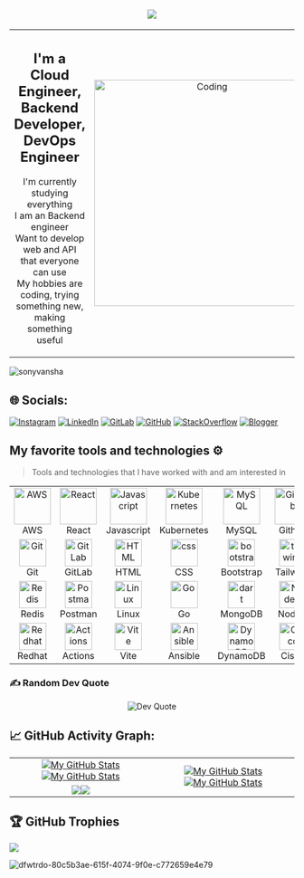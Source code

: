 <!-- https://rahuldkjain.github.io/gh-profile-readme-generator/ -->

<!-- Teks Berjalan -->
<h1 align="center">
    <img
        src="https://readme-typing-svg.herokuapp.com/?font=Righteous&size=35&center=true&vCenter=true&width=500&height=70&duration=4000&lines=Hi+There!+👋;+I'm+Sony+Vansha😊;" />
</h1>


<table style="width: 100%; border-collapse: collapse; text-align: center;">
  <tr>
    <td style="width: 50%; vertical-align: middle;">
      <h2>I'm a Cloud Engineer, Backend Developer, DevOps Engineer</h2>
      <ul style="list-style-type: none; padding: 0;">
        <li>I'm currently studying everything</li>
        <li>I am an Backend engineer</li>
        <li>Want to develop web and API that everyone can use</li>
        <li>My hobbies are coding, trying something new, making something useful</li>
      </ul>
    </td>
    <td style="width: 50%; vertical-align: middle;">
      <img alt="Coding" width="400" src="https://indoanalytica.com/static/images/data-science-5.gif">
    </td>
  </tr>
</table>

<!--
## I'm a Cloud Engineer, Backend Developer, DevOps Engineer <a href="https://github.com/sponsors/M0nica"><img align="right" width="300" src="https://indoanalytica.com/static/images/data-science-5.gif?raw=true"></a>

- Learning in public on <a href="https://www.twitch.tv/blacktechdiva">Twitch</a> or <a href="https://www.monica.dev">monica.dev</a> 📹 ✍🏾
- Tinkering with interactions on <a href="https://codepen.io/m0nica"> Codepen</a> 🏓
- Sharing updates on <a href="https://www.linkedin.com/in/monicampowell/">LinkedIn</a> 💼
<br>
-->

<!-- Stats views -->
<p align="left"> <img src="https://komarev.com/ghpvc/?username=sonyvansha&label=Profile%20views&color=0e75b6&style=flat" alt="sonyvansha" /> </p> 

<!-- Sosial Media -->
## 🌐 Socials:
[![Instagram](https://img.shields.io/badge/Instagram-%23E4405F.svg?logo=Instagram&logoColor=white)](https://instagram.com/sonyvansha)
[![LinkedIn](https://img.shields.io/badge/LinkedIn-%230077B5.svg?logo=linkedin&logoColor=white)](https://linkedin.com/in/irvan-sony-afandi) 
[![GitLab](https://img.shields.io/badge/GitLab-330F63?logo=gitlab&logoColor=white)](https://gitlab.com/SonyVansha) 
[![GitHub](https://img.shields.io/badge/GitHub-100000?logo=github&logoColor=white)](https://github.com/SonyVansha) 
[![StackOverflow](https://img.shields.io/badge/Stack_Overflow-FE7A16?logo=stack-overflow&logoColor=white)](https://stackoverflow.com/users/23167353/sony-vansha)
[![Blogger](https://img.shields.io/badge/Blogger-FF5722?logo=blogger&logoColor=white)](https://catatanitsony.blogspot.com)

<!--
<h3 align="left">Connect with me:</h3>
<p align="left">
    <a href="https://linkedin.com/in/irvan-sony-afandi-bb7956250" target="blank"><img align="center"
            src="https://raw.githubusercontent.com/rahuldkjain/github-profile-readme-generator/master/src/images/icons/Social/linked-in-alt.svg"
            alt="irvan-sony-afandi-bb7956250" height="30" width="40" /></a>
    <a href="https://instagram.com/sonyvansha" target="blank"><img align="center"
            src="https://raw.githubusercontent.com/rahuldkjain/github-profile-readme-generator/master/src/images/icons/Social/instagram.svg"
            alt="sonyvansha" height="30" width="40" /></a>
    <a href="https://gitlab.com/SonyVansha" target="blank"><img align="center"
            src="https://images.ctfassets.net/xz1dnu24egyd/3JZABhkTjUT76LCIclV7sH/17a92be9bce78c2adcc43e23aabb7ca1/gitlab-logo-500.svg"
            alt="qQbjesjW" height="50" width="60" /></a>
</p>
-->

<!-- Skill -->
## My favorite tools and technologies ⚙️

> Tools and technologies that I have worked with and am interested in

<table>
  <tr>
    <td align="center" width="96">
      <a href="https://aws.amazon.com/id/what-is-aws">
        <img
          src="https://techstack-generator.vercel.app/aws-icon.svg"
          alt="AWS"
          width="65"
          height="65"
        />
      </a>
      <br />AWS
    </td>
    <td align="center" width="96">
      <a href="https://legacy.reactjs.org">
        <img
          src="https://techstack-generator.vercel.app/react-icon.svg"
          alt="React"
          width="65"
          height="65"
        />
      </a>
      <br />React
    </td>
    <td align="center" width="96">
      <a href="https://devdocs.io/javascript/">
        <img
          src="https://techstack-generator.vercel.app/js-icon.svg"
          alt="Javascript"
          width="65"
          height="65"
        />
      </a>
      <br />Javascript
    </td>
    <td align="center" width="96">
      <a href="https://kubernetes.io/id/">
        <img
          src="https://techstack-generator.vercel.app/kubernetes-icon.svg"
          alt="Kubernetes"
          width="65"
          height="65"
        />
      </a>
      <br />Kubernetes
    </td>
    <td align="center" width="96">
      <a href="https://www.mysql.com/">
        <img
          src="https://techstack-generator.vercel.app/mysql-icon.svg"
          alt="MySQL"
          width="65"
          height="65"
        />
      </a>
      <br />MySQL
    </td>
    <td align="center" width="96">
      <a href="https://github.com">
        <img
          src="https://techstack-generator.vercel.app/github-icon.svg"
          width="65"
          height="65"
          alt="GitHub"
        />
      </a>
      <br />Github
    </td>
    <td align="center" width="96">
      <a href="https://restfulapi.net/">
        <img
          src="https://techstack-generator.vercel.app/restapi-icon.svg"
          width="65"
          height="65"
          alt="Rest API"
        />
      </a>
      <br />Rest API
    </td>
    <td align="center" width="96">
      <a href="https://www.docker.com/">
        <img
          src="https://techstack-generator.vercel.app/docker-icon.svg"
          width="65"
          height="65"
          alt="Docker"
        />
      </a>
      <br />Docker
    </td>
    <td align="center" width="96">
      <a href="https://nginx.org/">
        <img
          src="https://techstack-generator.vercel.app/nginx-icon.svg"
          alt="Nginx"
          width="50"
          height="50"
        />
      </a>
      <br />Nginx
    </td>
  </tr>

  <tr>
    <td align="center" width="96">
      <a href="https://git-scm.com/">
        <img
          src="https://skillicons.dev/icons?i=git"
          width="48"
          height="48"
          alt="Git"
        />
      </a>
      <br />Git
    </td>
    <td align="center" width="96">
      <a href="https://about.gitlab.com/">
        <img
          src="https://skillicons.dev/icons?i=gitlab"
          width="48"
          height="48"
          alt="GitLab"
        />
      </a>
      <br />GitLab
    </td>
    <td align="center" width="96">
      <a href="https://www.w3schools.com/html">
        <img
          src="https://skillicons.dev/icons?i=html"
          width="48"
          height="48"
          alt="HTML"
        />
      </a>
      <br />HTML
    </td>
    <td align="center" width="96">
      <a href="https://www.w3schools.com/css/">
        <img
          src="https://skillicons.dev/icons?i=css"
          width="48"
          height="48"
          alt="css"
        />
      </a>
      <br />CSS
    </td>
    <td align="center" width="96">
      <a href="https://getbootstrap.com/">
        <img
          src="https://skillicons.dev/icons?i=bootstrap"
          width="48"
          height="48"
          alt="bootstrap"
        />
      </a>
      <br />Bootstrap
    </td>
    <td align="center" width="96">
      <a href="https://tailwindcss.com/">
        <img
          src="https://skillicons.dev/icons?i=tailwind"
          width="48"
          height="48"
          alt="tailwind"
        />
      </a>
      <br />Tailwind
    </td>
    <td align="center" width="96">
      <a href="https://expressjs.com/">
        <img
          src="https://skillicons.dev/icons?i=express"
          width="48"
          height="48"
          alt="Express"
        />
      </a>
      <br />Express
    </td>
    <td align="center" width="96">
      <a href="https://www.postgresql.org/">
        <img
          src="https://skillicons.dev/icons?i=postgres"
          width="48"
          height="48"
          alt="PostgreSQL"
        />
      </a>
      <br />PostgreSQL
    </td>
    <td align="center" width="96">
      <a href="https://www.jenkins.io/">
        <img
          src="https://skillicons.dev/icons?i=jenkins"
          width="48"
          height="48"
          alt="Jenkins"
        />
      </a>
      <br />Jenkins
    </td>
  </tr>

  <tr>
    <td align="center" width="96">
      <a href="https://redis.io/">
        <img
          src="https://skillicons.dev/icons?i=redis"
          width="48"
          height="48"
          alt="Redis"
        />
      </a>
      <br />Redis
    </td>
    <td align="center" width="96">
      <a href="https://www.postman.com/">
        <img
          src="https://skillicons.dev/icons?i=postman"
          width="48"
          height="48"
          alt="Postman"
        />
      </a>
      <br />Postman
    </td>
    <td align="center" width="96">
      <a href="https://www.linux.org/">
        <img
          src="https://skillicons.dev/icons?i=linux"
          width="48"
          height="48"
          alt="Linux"
        />
      </a>
      <br />Linux
    </td>
    <td align="center" width="96">
      <a href="https://go.dev/">
        <img
          src="https://skillicons.dev/icons?i=go"
          width="48"
          height="48"
          alt="Go"
        />
      </a>
      <br />Go
    </td>
    <td align="center" width="96">
      <a href="https://www.mongodb.com/">
        <img
          src="https://skillicons.dev/icons?i=mongodb"
          width="48"
          height="48"
          alt="dart"
        />
      </a>
      <br />MongoDB
    </td>
    <td align="center" width="96">
      <a href="https://nodejs.org/id">
        <img
          src="https://skillicons.dev/icons?i=nodejs"
          width="48"
          height="48"
          alt="Nodejs"
        />
      </a>
      <br />Nodejs
    </td>
    <td align="center" width="96">
      <a href="https://nextjs.org/">
        <img
          src="https://skillicons.dev/icons?i=nextjs"
          width="48"
          height="48"
          alt="Nextjs"
        />
      </a>
      <br />Nextjs
    </td>
    <td align="center" width="96">
      <a href="https://ubuntu.com/">
        <img
          src="https://skillicons.dev/icons?i=ubuntu"
          width="48"
          height="48"
          alt="Ubuntu"
        />
      </a>
      <br />Ubuntu
    </td>
    <td align="center" width="96">
      <a href="https://code.visualstudio.com">
        <img
          src="https://skillicons.dev/icons?i=vscode"
          width="48"
          height="48"
          alt="VSCode"
        />
      </a>
      <br />VSCode
    </td>
  </tr>

  <tr>
    <td align="center" width="96">
      <a href="https://www.redhat.com/en">
        <img
          src="https://skillicons.dev/icons?i=redhat"
          width="48"
          height="48"
          alt="Redhat"
        />
      </a>
      <br />Redhat
    </td>
    <td align="center" width="96">
      <a href="https://github.com/features/actions">
        <img
          src="https://skillicons.dev/icons?i=githubactions"
          width="48"
          height="48"
          alt="Actions"
        />
      </a>
      <br />Actions
    </td>
    <td align="center" width="96">
      <a href="https://vitejs.dev/">
        <img
          src="https://skillicons.dev/icons?i=vite"
          width="48"
          height="48"
          alt="Vite"
        />
      </a>
      <br />Vite
    </td>
    <td align="center" width="96">
      <a href="https://www.ansible.com">
        <img
          src="https://skillicons.dev/icons?i=ansible"
          width="48"
          height="48"
          alt="Ansible"
        />
      </a>
      <br />Ansible
    </td>
    <td align="center" width="96">
      <a href="https://aws.amazon.com/id/dynamodb">
        <img
          src="https://skillicons.dev/icons?i=dynamodb"
          width="48"
          height="48"
          alt="DynamoDB"
        />
      </a>
      <br />DynamoDB
    </td>
    <td align="center" width="96">
      <a href="https://www.cisco.com">
        <img
          src="https://github.com/user-attachments/assets/9ef55cdc-6eb6-4a51-a16a-6938df23ec7d"
          width="48"
          height="48"
          alt="Cisco"
        />
      </a>
      <br />Cisco
    </td>
    <td align="center" width="96">
      <a href="https://mikrotik.com">
        <img
          src="https://github.com/user-attachments/assets/2ef5c02e-2d2c-4616-aae8-ef536cb5ce2f"
          width="48"
          height="48"
          alt="MikroTik"
        />
      </a>
      <br />MikroTik
    </td>
    <td align="center" width="96">
      <a href="https://github.com/nvm-sh/nvm">
        <img
          src="https://github.com/user-attachments/assets/165062c0-51d8-42b2-803e-3a97aefb7bd1"
          width="48"
          height="48"
          alt="NVM"
        />
      </a>
      <br />NVM
    </td>
  </tr>
  <tr></tr>
</table>


### ✍️ Random Dev Quote
<p align="center">
  <img src="https://quotes-github-readme.vercel.app/api?type=horizontal&theme=radical" alt="Dev Quote">
</p>
<!-- ![](https://quotes-github-readme.vercel.app/api?type=horizontal&theme=radical) -->

<!-- Garph Stats my GitHub -->
## 📈 GitHub Activity Graph:

<table align="center">
    <tr>
        <td align="center"><a href="https://github.com/sonyvansha#gh-light-mode-only"><img src="https://github-readme-stats.vercel.app/api?username=sonyvansha&show_icons=true&theme=default&include_all_commits=true#gh-light-mode-only" alt="My GitHub Stats"/></a><a href="https://github.com/sonyvansha#gh-dark-mode-only"><img src="https://github-readme-stats.vercel.app/api?username=sonyvansha&show_icons=true&theme=tokyonight&include_all_commits=true#gh-dark-mode-only" alt="My GitHub Stats"/></a></td>
        <td rowspan="2" align="center"><a href="https://github.com/sonyvansha#gh-light-mode-only"><img src="https://github-readme-stats.vercel.app/api/top-langs/?username=sonyvansha&theme=default&langs_count=8#gh-light-mode-only" alt="My GitHub Stats"/></a><a href="https://github.com/sonyvansha#gh-dark-mode-only"><img src="https://github-readme-stats.vercel.app/api/top-langs/?username=sonyvansha&theme=tokyonight&langs_count=8#gh-dark-mode-only" alt="My GitHub Stats"/></a></td>
    </tr>
    <tr>
        <td align="center"><a href="https://github.com/sonyvansha#gh-light-mode-only"><img src="https://github-readme-streak-stats.herokuapp.com/?user=sonyvansha&theme=default"/></a><a href="https://github.com/sonyvansha#gh-dark-mode-only"><img src="https://github-readme-streak-stats.herokuapp.com/?user=sonyvansha&theme=tokyonight"/></a></td>
    </tr>
</table>

## 🏆 GitHub Trophies
![](https://github-profile-trophy.vercel.app/?username=SonyVansha&theme=onedark&no-frame=false&no-bg=true&margin-w=4)

<!--
## 🔝 Top Contributed Repo
![](https://github-contributor-stats.vercel.app/api?username=SonyVansha&limit=5&theme=tokyonight&combine_all_yearly_contributions=true)
-->

<!-- Hu Tao-->
<!-- <img src="https://github.com/user-attachments/assets/2bbe8c9c-cc70-4291-9480-eeca9d0f10a1" alt="dey6mzz-324e6a55-9fdd-468d-8e39-892bb98b05cc" width="50" height="50"> -->

<!-- Footer -->
![dfwtrdo-80c5b3ae-615f-4074-9f0e-c772659e4e79](https://github.com/user-attachments/assets/1f3e9202-038c-4b01-81de-cef8dca4fc9d)
